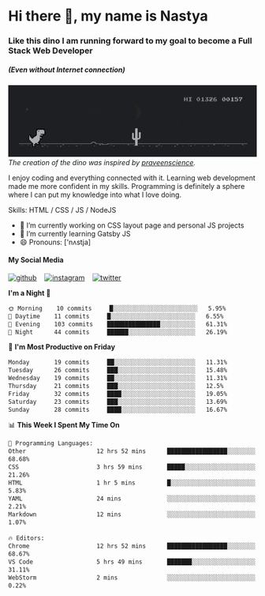 # Hi there 👋, my name is Nastya
### Like this dino I am running forward to my goal to become a Full Stack Web Developer
##### (Even without Internet connection)
[//]: # (Here may be a photo)

![Dino](https://raw.githubusercontent.com/nastyacodes/nastyacodes/master/images/dino.gif)  
*The creation of the dino was inspired by [praveenscience](https://github.com/praveenscience).*  

I enjoy coding and everything connected with it.
Learning web development made me more confident in my skills.
Programming is definitely a sphere where I can put my knowledge into what I love doing.

Skills: HTML  / CSS / JS / NodeJS

- 🔭 I’m currently working on CSS layout page and personal JS projects
- 🌱 I’m currently learning Gatsby JS 
- 😄 Pronouns: ['nʌstja] 

#### My Social Media
[<img src='images\social-media\github.ico' alt='github' height='50'>](https://github.com/nastyacodes) &nbsp;&nbsp; [<img src='images\social-media\instagram.ico' alt='instagram' height='50'>](https://www.instagram.com/nastyacodes/) &nbsp;&nbsp; [<img src='images\social-media\twitter.ico' alt='twitter' height='50'>](https://twitter.com/nastyacodes)  

<!--START_SECTION:waka-->
**I'm a Night 🦉** 

```text
🌞 Morning    10 commits     █░░░░░░░░░░░░░░░░░░░░░░░░   5.95% 
🌆 Daytime    11 commits     █░░░░░░░░░░░░░░░░░░░░░░░░   6.55% 
🌃 Evening    103 commits    ███████████████░░░░░░░░░░   61.31% 
🌙 Night      44 commits     ██████░░░░░░░░░░░░░░░░░░░   26.19%

```
📅 **I'm Most Productive on Friday** 

```text
Monday       19 commits     ██░░░░░░░░░░░░░░░░░░░░░░░   11.31% 
Tuesday      26 commits     ███░░░░░░░░░░░░░░░░░░░░░░   15.48% 
Wednesday    19 commits     ██░░░░░░░░░░░░░░░░░░░░░░░   11.31% 
Thursday     21 commits     ███░░░░░░░░░░░░░░░░░░░░░░   12.5% 
Friday       32 commits     ████░░░░░░░░░░░░░░░░░░░░░   19.05% 
Saturday     23 commits     ███░░░░░░░░░░░░░░░░░░░░░░   13.69% 
Sunday       28 commits     ████░░░░░░░░░░░░░░░░░░░░░   16.67%

```


📊 **This Week I Spent My Time On** 

```text
💬 Programming Languages: 
Other                    12 hrs 52 mins      █████████████████░░░░░░░░   68.68% 
CSS                      3 hrs 59 mins       █████░░░░░░░░░░░░░░░░░░░░   21.26% 
HTML                     1 hr 5 mins         █░░░░░░░░░░░░░░░░░░░░░░░░   5.83% 
YAML                     24 mins             ░░░░░░░░░░░░░░░░░░░░░░░░░   2.21% 
Markdown                 12 mins             ░░░░░░░░░░░░░░░░░░░░░░░░░   1.07%

🔥 Editors: 
Chrome                   12 hrs 52 mins      █████████████████░░░░░░░░   68.67% 
VS Code                  5 hrs 49 mins       ███████░░░░░░░░░░░░░░░░░░   31.11% 
WebStorm                 2 mins              ░░░░░░░░░░░░░░░░░░░░░░░░░   0.22%

```


<!--END_SECTION:waka-->

<!-- [![Top Langs](https://github-readme-stats.vercel.app/api/top-langs/?username=nastyacodes&layout=compact)](https://github.com/anuraghazra/github-readme-stats)

[![willianrod's wakatime stats](https://github-readme-stats.vercel.app/api/wakatime?username=nastyacodes&layout=compact)](https://github.com/anuraghazra/github-readme-stats) -->
